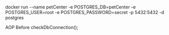 ###
docker run --name petCenter -e POSTGRES_DB=petCenter -e POSTGRES_USER=root -e POSTGRES_PASSWORD=secret -p 5432:5432 -d postgres

AOP Before
        checkDbConnection();
